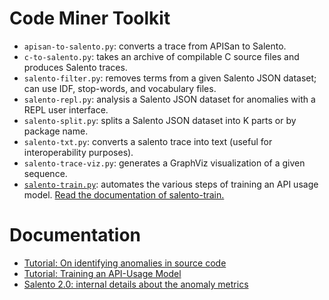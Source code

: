 # Code Miner Toolkit

* `apisan-to-salento.py`: converts a trace from APISan to Salento.
* `c-to-salento.py`: takes an archive of compilable C source files and produces Salento traces.
* `salento-filter.py`: removes terms from a given Salento JSON dataset; can use IDF, stop-words, and vocabulary files.
* `salento-repl.py`: analysis a Salento JSON dataset for anomalies with a REPL user interface.
* `salento-split.py`: splits a Salento JSON dataset into K parts or by package name.
* `salento-txt.py`: converts a salento trace into text (useful for interoperability purposes).
* `salento-trace-viz.py`: generates a GraphViz visualization of a given sequence.
* [`salento-train.py`](docs/salento-train.md): automates the various steps of training an API usage model. [Read the documentation of salento-train.](docs/salento-train.md)

# Documentation

* [Tutorial: On identifying anomalies in source code](docs/tutorial.md)
* [Tutorial: Training an API-Usage Model](docs/salento-train.md)
* [Salento 2.0: internal details about the anomaly metrics](docs/salento-2.0.md)
